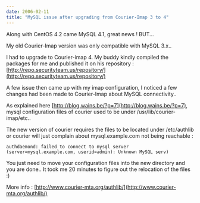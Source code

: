 ```yaml
---
date: 2006-02-11
title: "MySQL issue after upgrading from Courier-Imap 3 to 4"
---
```


Along with CentOS 4.2 came MySQL 4.1, great news ! BUT...

My old Courier-Imap version was only compatible with MySQL 3.x..

I had to upgrade to Courier-imap 4. My buddy kindly compiled the packages for me and published it on his repository : [http://repo.securityteam.us/repository/](http://repo.securityteam.us/repository/)

A few issue then came up with my imap configuration, I noticed a few changes had been made to Courier-Imap about MySQL connectivity..

As explained here  [http://blog.wains.be/?p=7](http://blog.wains.be/?p=7), mysql configuration files of courier used to be under /usr/lib/courier-imap/etc..

The new version of courier requires the files to be located under /etc/authlib or courier will just complain about mysql.example.com not being reachable :

`authdaemond: failed to connect to mysql server (server=mysql.example.com, userid=admin): Unknown MySQL serv)`

You just need to move your configuration files into the new directory and you are done.. 
It took me 20 minutes to figure out the relocation of the files :)

More info : [http://www.courier-mta.org/authlib/](http://www.courier-mta.org/authlib/)
